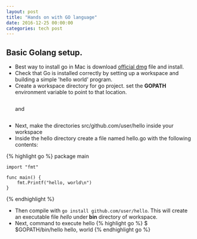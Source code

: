 ```yaml
---
layout: post
title: "Hands on with GO language"
date: 2016-12-25 00:00:00
categories: tech post
---
```


Basic Golang setup.
------------------
- Best way to install go in Mac is download [official dmg](https://golang.org/dl/) file and install.
- Check that Go is installed correctly by setting up a workspace and building a simple 'hello world' program.
- Create a workspace directory for go project. set the **GOPATH** environment       variable to point to that location.
    ``` mkdir go_work
    ```
    and
    ```export GOPATH=$HOME/go_work
    ```
- Next, make the directories src/github.com/user/hello inside your workspace
- Inside the hello directory create a file named hello.go with the following contents:

{% highlight go %}
    package main

    import "fmt"

    func main() {
        fmt.Printf("hello, world\n")
    }
{% endhighlight %}

- Then compile with ```go install github.com/user/hello```. This will create an executable file _hello_ under **bin** directory of workspace.
- Next, command to execute hello
   {% highlight go %}
   $ $GOPATH/bin/hello
   hello, world
   {% endhighlight go %}
